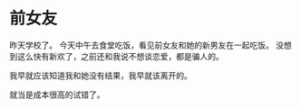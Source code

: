 # 前女友

昨天学校了。
今天中午去食堂吃饭，看见前女友和她的新男友在一起吃饭。
没想到这么快有新欢了，之前还和我说不想谈恋爱，都是骗人的。

我早就应该知道我和她没有结果，我早就该离开的。

就当是成本很高的试错了。
